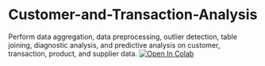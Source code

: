 # Customer-and-Transaction-Analysis
Perform data aggregation, data preprocessing, outlier detection, table joining, diagnostic analysis, and predictive analysis on customer, transaction, product, and supplier data.
<a href="https://colab.research.google.com/drive/183FV4A-z-L4pNFN_aVHS5HCMzajONKoi">
  <img src="https://colab.research.google.com/assets/colab-badge.svg" alt="Open In Colab"/>
</a>
